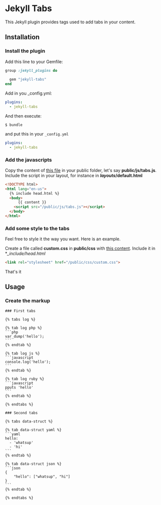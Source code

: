 Jekyll Tabs
===========

This Jekyll plugin provides tags used to add tabs in your content.

Installation
------------

### Install the plugin

Add this line to your Gemfile:

```ruby
group :jekyll_plugins do
  
  gem "jekyll-tabs"
end
```

Add in you _config.yml:

```yaml
plugins:
  - jekyll-tabs
```

And then execute:

    $ bundle

and put this in your ``_config.yml`` 

```yaml
plugins:
  - jekyll-tabs
```

### Add the javascripts

Copy the content of [this file](docs/tabs.js) in your public folder, let's say **public/js/tabs.js**.
Include the script in your layout, for instance in **_layouts_/default.html**

```html
<!DOCTYPE html>
<html lang="en-us">
  {% include head.html %}
  <body>
      {{ content }}
    <script src="/public/js/tabs.js"></script>
  </body>
</html>
```

### Add some style to the tabs

Feel free to style it the way you want. Here is an example.

Create a file called **custom.css** in **public/css** with [this content](docs/tabs.css). Include it in **_include/head.html*

```html
<link rel="stylesheet" href="/public/css/custom.css">
```

That's it

Usage
-----

### Create the markup

````
### First tabs

{% tabs log %}

{% tab log php %}
```php
var_dump('hello');
```
{% endtab %}

{% tab log js %}
```javascript
console.log('hello');
```
{% endtab %}

{% tab log ruby %}
```javascript
pputs 'hello'
```
{% endtab %}

{% endtabs %}

### Second tabs

{% tabs data-struct %}

{% tab data-struct yaml %}
```yaml
hello:
  - 'whatsup'
  - 'hi'
```
{% endtab %}

{% tab data-struct json %}
```json
{
    "hello": ["whatsup", "hi"]
}
```
{% endtab %}

{% endtabs %}

````
